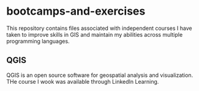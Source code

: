 # bootcamps-and-exercises

This repository contains files associated with independent courses I have taken to improve skills in GIS and maintain my abilities across multiple programming languages.


## QGIS

QGIS is an open source software for geospatial analysis and visualization. THe course I wook was available through LinkedIn Learning. 
